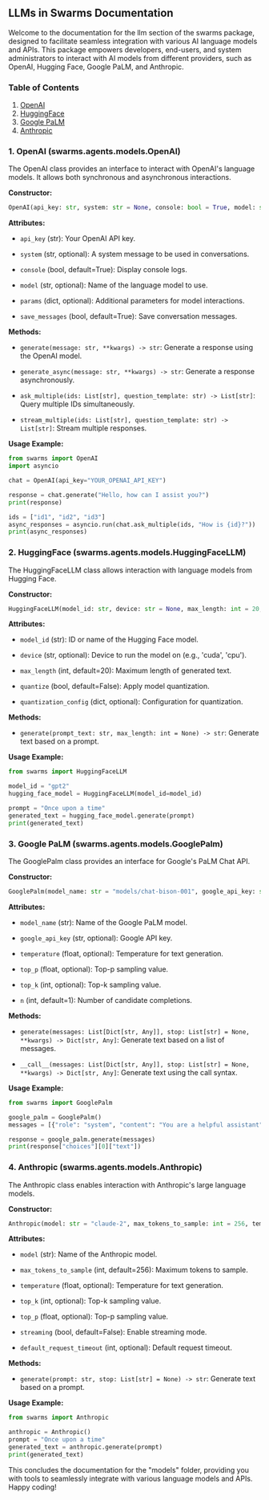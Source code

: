 ## LLMs in Swarms Documentation

Welcome to the documentation for the llm section of the swarms package, designed to facilitate seamless integration with various AI language models and APIs. This package empowers developers, end-users, and system administrators to interact with AI models from different providers, such as OpenAI, Hugging Face, Google PaLM, and Anthropic.

### Table of Contents
1. [OpenAI](#openai)
2. [HuggingFace](#huggingface)
3. [Google PaLM](#google-palm)
4. [Anthropic](#anthropic)

### 1. OpenAI (swarms.agents.models.OpenAI)

The OpenAI class provides an interface to interact with OpenAI's language models. It allows both synchronous and asynchronous interactions.

**Constructor:**
```python
OpenAI(api_key: str, system: str = None, console: bool = True, model: str = None, params: dict = None, save_messages: bool = True)
```

**Attributes:**
- `api_key` (str): Your OpenAI API key.

- `system` (str, optional): A system message to be used in conversations.

- `console` (bool, default=True): Display console logs.

- `model` (str, optional): Name of the language model to use.

- `params` (dict, optional): Additional parameters for model interactions.

- `save_messages` (bool, default=True): Save conversation messages.

**Methods:**

- `generate(message: str, **kwargs) -> str`: Generate a response using the OpenAI model.

- `generate_async(message: str, **kwargs) -> str`: Generate a response asynchronously.

- `ask_multiple(ids: List[str], question_template: str) -> List[str]`: Query multiple IDs simultaneously.

- `stream_multiple(ids: List[str], question_template: str) -> List[str]`: Stream multiple responses.

**Usage Example:**
```python
from swarms import OpenAI
import asyncio

chat = OpenAI(api_key="YOUR_OPENAI_API_KEY")

response = chat.generate("Hello, how can I assist you?")
print(response)

ids = ["id1", "id2", "id3"]
async_responses = asyncio.run(chat.ask_multiple(ids, "How is {id}?"))
print(async_responses)
```

### 2. HuggingFace (swarms.agents.models.HuggingFaceLLM)

The HuggingFaceLLM class allows interaction with language models from Hugging Face.

**Constructor:**
```python
HuggingFaceLLM(model_id: str, device: str = None, max_length: int = 20, quantize: bool = False, quantization_config: dict = None)
```

**Attributes:**

- `model_id` (str): ID or name of the Hugging Face model.

- `device` (str, optional): Device to run the model on (e.g., 'cuda', 'cpu').

- `max_length` (int, default=20): Maximum length of generated text.

- `quantize` (bool, default=False): Apply model quantization.

- `quantization_config` (dict, optional): Configuration for quantization.

**Methods:**

- `generate(prompt_text: str, max_length: int = None) -> str`: Generate text based on a prompt.

**Usage Example:**
```python
from swarms import HuggingFaceLLM

model_id = "gpt2"
hugging_face_model = HuggingFaceLLM(model_id=model_id)

prompt = "Once upon a time"
generated_text = hugging_face_model.generate(prompt)
print(generated_text)
```

### 3. Google PaLM (swarms.agents.models.GooglePalm)

The GooglePalm class provides an interface for Google's PaLM Chat API.

**Constructor:**
```python
GooglePalm(model_name: str = "models/chat-bison-001", google_api_key: str = None, temperature: float = None, top_p: float = None, top_k: int = None, n: int = 1)
```

**Attributes:**

- `model_name` (str): Name of the Google PaLM model.

- `google_api_key` (str, optional): Google API key.

- `temperature` (float, optional): Temperature for text generation.

- `top_p` (float, optional): Top-p sampling value.

- `top_k` (int, optional): Top-k sampling value.

- `n` (int, default=1): Number of candidate completions.

**Methods:**

- `generate(messages: List[Dict[str, Any]], stop: List[str] = None, **kwargs) -> Dict[str, Any]`: Generate text based on a list of messages.

- `__call__(messages: List[Dict[str, Any]], stop: List[str] = None, **kwargs) -> Dict[str, Any]`: Generate text using the call syntax.

**Usage Example:**
```python
from swarms import GooglePalm

google_palm = GooglePalm()
messages = [{"role": "system", "content": "You are a helpful assistant"}, {"role": "user", "content": "Tell me a joke"}]

response = google_palm.generate(messages)
print(response["choices"][0]["text"])
```

### 4. Anthropic (swarms.agents.models.Anthropic)

The Anthropic class enables interaction with Anthropic's large language models.

**Constructor:**
```python
Anthropic(model: str = "claude-2", max_tokens_to_sample: int = 256, temperature: float = None, top_k: int = None, top_p: float = None, streaming: bool = False, default_request_timeout: int = None)
```

**Attributes:**

- `model` (str): Name of the Anthropic model.

- `max_tokens_to_sample` (int, default=256): Maximum tokens to sample.

- `temperature` (float, optional): Temperature for text generation.

- `top_k` (int, optional): Top-k sampling value.

- `top_p` (float, optional): Top-p sampling value.

- `streaming` (bool, default=False): Enable streaming mode.

- `default_request_timeout` (int, optional): Default request timeout.

**Methods:**

- `generate(prompt: str, stop: List[str] = None) -> str`: Generate text based on a prompt.

**Usage Example:**
```python
from swarms import Anthropic

anthropic = Anthropic()
prompt = "Once upon a time"
generated_text = anthropic.generate(prompt)
print(generated_text)
```

This concludes the documentation for the "models" folder, providing you with tools to seamlessly integrate with various language models and APIs. Happy coding!